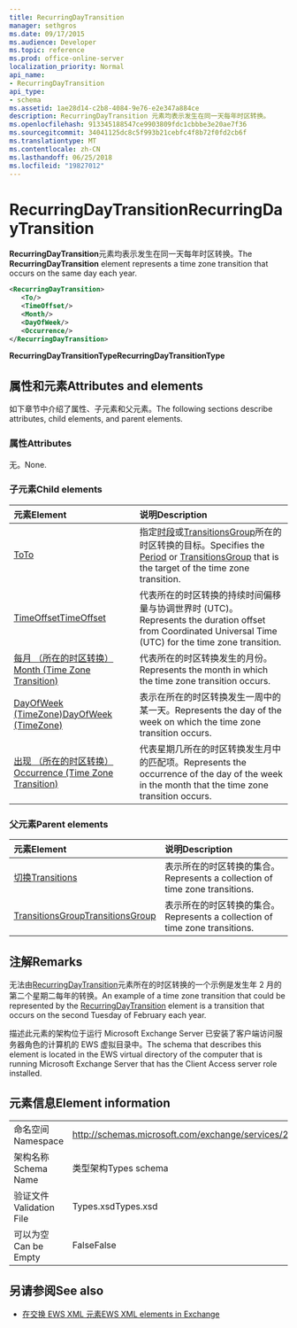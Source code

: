 ```yaml
---
title: RecurringDayTransition
manager: sethgros
ms.date: 09/17/2015
ms.audience: Developer
ms.topic: reference
ms.prod: office-online-server
localization_priority: Normal
api_name:
- RecurringDayTransition
api_type:
- schema
ms.assetid: 1ae28d14-c2b8-4084-9e76-e2e347a884ce
description: RecurringDayTransition 元素均表示发生在同一天每年时区转换。
ms.openlocfilehash: 913345188547ce9903809fdc1cbbbe3e20ae7f36
ms.sourcegitcommit: 34041125dc8c5f993b21cebfc4f8b72f0fd2cb6f
ms.translationtype: MT
ms.contentlocale: zh-CN
ms.lasthandoff: 06/25/2018
ms.locfileid: "19827012"
---
```

# <a name="recurringdaytransition"></a><span data-ttu-id="af4ca-103">RecurringDayTransition</span><span class="sxs-lookup"><span data-stu-id="af4ca-103">RecurringDayTransition</span></span>

<span data-ttu-id="af4ca-104">**RecurringDayTransition**元素均表示发生在同一天每年时区转换。</span><span class="sxs-lookup"><span data-stu-id="af4ca-104">The **RecurringDayTransition** element represents a time zone transition that occurs on the same day each year.</span></span> 
  
```xml
<RecurringDayTransition>
   <To/>
   <TimeOffset/>
   <Month/>
   <DayOfWeek/>
   <Occurrence/>
</RecurringDayTransition>
```

 <span data-ttu-id="af4ca-105">**RecurringDayTransitionType**</span><span class="sxs-lookup"><span data-stu-id="af4ca-105">**RecurringDayTransitionType**</span></span>
## <a name="attributes-and-elements"></a><span data-ttu-id="af4ca-106">属性和元素</span><span class="sxs-lookup"><span data-stu-id="af4ca-106">Attributes and elements</span></span>

<span data-ttu-id="af4ca-107">如下章节中介绍了属性、子元素和父元素。</span><span class="sxs-lookup"><span data-stu-id="af4ca-107">The following sections describe attributes, child elements, and parent elements.</span></span>
  
### <a name="attributes"></a><span data-ttu-id="af4ca-108">属性</span><span class="sxs-lookup"><span data-stu-id="af4ca-108">Attributes</span></span>

<span data-ttu-id="af4ca-109">无。</span><span class="sxs-lookup"><span data-stu-id="af4ca-109">None.</span></span>
  
### <a name="child-elements"></a><span data-ttu-id="af4ca-110">子元素</span><span class="sxs-lookup"><span data-stu-id="af4ca-110">Child elements</span></span>

|<span data-ttu-id="af4ca-111">**元素**</span><span class="sxs-lookup"><span data-stu-id="af4ca-111">**Element**</span></span>|<span data-ttu-id="af4ca-112">**说明**</span><span class="sxs-lookup"><span data-stu-id="af4ca-112">**Description**</span></span>|
|:-----|:-----|
|[<span data-ttu-id="af4ca-113">To</span><span class="sxs-lookup"><span data-stu-id="af4ca-113">To</span></span>](to.md) <br/> |<span data-ttu-id="af4ca-114">指定[时段](period.md)或[TransitionsGroup](transitionsgroup.md)所在的时区转换的目标。</span><span class="sxs-lookup"><span data-stu-id="af4ca-114">Specifies the [Period](period.md) or [TransitionsGroup](transitionsgroup.md) that is the target of the time zone transition.</span></span>  <br/> |
|[<span data-ttu-id="af4ca-115">TimeOffset</span><span class="sxs-lookup"><span data-stu-id="af4ca-115">TimeOffset</span></span>](timeoffset.md) <br/> |<span data-ttu-id="af4ca-116">代表所在的时区转换的持续时间偏移量与协调世界时 (UTC)。</span><span class="sxs-lookup"><span data-stu-id="af4ca-116">Represents the duration offset from Coordinated Universal Time (UTC) for the time zone transition.</span></span>  <br/> |
|[<span data-ttu-id="af4ca-117">每月 （所在的时区转换）</span><span class="sxs-lookup"><span data-stu-id="af4ca-117">Month (Time Zone Transition)</span></span>](month-time-zone-transition.md) <br/> |<span data-ttu-id="af4ca-118">代表所在的时区转换发生的月份。</span><span class="sxs-lookup"><span data-stu-id="af4ca-118">Represents the month in which the time zone transition occurs.</span></span>  <br/> |
|[<span data-ttu-id="af4ca-119">DayOfWeek (TimeZone)</span><span class="sxs-lookup"><span data-stu-id="af4ca-119">DayOfWeek (TimeZone)</span></span>](dayofweek-timezone.md) <br/> |<span data-ttu-id="af4ca-120">表示在所在的时区转换发生一周中的某一天。</span><span class="sxs-lookup"><span data-stu-id="af4ca-120">Represents the day of the week on which the time zone transition occurs.</span></span>  <br/> |
|[<span data-ttu-id="af4ca-121">出现 （所在的时区转换）</span><span class="sxs-lookup"><span data-stu-id="af4ca-121">Occurrence (Time Zone Transition)</span></span>](occurrence-time-zone-transition.md) <br/> |<span data-ttu-id="af4ca-122">代表星期几所在的时区转换发生月中的匹配项。</span><span class="sxs-lookup"><span data-stu-id="af4ca-122">Represents the occurrence of the day of the week in the month that the time zone transition occurs.</span></span>  <br/> |
   
### <a name="parent-elements"></a><span data-ttu-id="af4ca-123">父元素</span><span class="sxs-lookup"><span data-stu-id="af4ca-123">Parent elements</span></span>

|<span data-ttu-id="af4ca-124">**元素**</span><span class="sxs-lookup"><span data-stu-id="af4ca-124">**Element**</span></span>|<span data-ttu-id="af4ca-125">**说明**</span><span class="sxs-lookup"><span data-stu-id="af4ca-125">**Description**</span></span>|
|:-----|:-----|
|[<span data-ttu-id="af4ca-126">切换</span><span class="sxs-lookup"><span data-stu-id="af4ca-126">Transitions</span></span>](transitions.md) <br/> |<span data-ttu-id="af4ca-127">表示所在的时区转换的集合。</span><span class="sxs-lookup"><span data-stu-id="af4ca-127">Represents a collection of time zone transitions.</span></span>  <br/> |
|[<span data-ttu-id="af4ca-128">TransitionsGroup</span><span class="sxs-lookup"><span data-stu-id="af4ca-128">TransitionsGroup</span></span>](transitionsgroup.md) <br/> |<span data-ttu-id="af4ca-129">表示所在的时区转换的集合。</span><span class="sxs-lookup"><span data-stu-id="af4ca-129">Represents a collection of time zone transitions.</span></span>  <br/> |
   
## <a name="remarks"></a><span data-ttu-id="af4ca-130">注解</span><span class="sxs-lookup"><span data-stu-id="af4ca-130">Remarks</span></span>

<span data-ttu-id="af4ca-131">无法由[RecurringDayTransition](recurringdaytransition.md)元素所在的时区转换的一个示例是发生年 2 月的第二个星期二每年的转换。</span><span class="sxs-lookup"><span data-stu-id="af4ca-131">An example of a time zone transition that could be represented by the [RecurringDayTransition](recurringdaytransition.md) element is a transition that occurs on the second Tuesday of February each year.</span></span> 
  
<span data-ttu-id="af4ca-132">描述此元素的架构位于运行 Microsoft Exchange Server 已安装了客户端访问服务器角色的计算机的 EWS 虚拟目录中。</span><span class="sxs-lookup"><span data-stu-id="af4ca-132">The schema that describes this element is located in the EWS virtual directory of the computer that is running Microsoft Exchange Server that has the Client Access server role installed.</span></span>
  
## <a name="element-information"></a><span data-ttu-id="af4ca-133">元素信息</span><span class="sxs-lookup"><span data-stu-id="af4ca-133">Element information</span></span>

|||
|:-----|:-----|
|<span data-ttu-id="af4ca-134">命名空间</span><span class="sxs-lookup"><span data-stu-id="af4ca-134">Namespace</span></span>  <br/> |http://schemas.microsoft.com/exchange/services/2006/types  <br/> |
|<span data-ttu-id="af4ca-135">架构名称</span><span class="sxs-lookup"><span data-stu-id="af4ca-135">Schema Name</span></span>  <br/> |<span data-ttu-id="af4ca-136">类型架构</span><span class="sxs-lookup"><span data-stu-id="af4ca-136">Types schema</span></span>  <br/> |
|<span data-ttu-id="af4ca-137">验证文件</span><span class="sxs-lookup"><span data-stu-id="af4ca-137">Validation File</span></span>  <br/> |<span data-ttu-id="af4ca-138">Types.xsd</span><span class="sxs-lookup"><span data-stu-id="af4ca-138">Types.xsd</span></span>  <br/> |
|<span data-ttu-id="af4ca-139">可以为空</span><span class="sxs-lookup"><span data-stu-id="af4ca-139">Can be Empty</span></span>  <br/> |<span data-ttu-id="af4ca-140">False</span><span class="sxs-lookup"><span data-stu-id="af4ca-140">False</span></span>  <br/> |
   
## <a name="see-also"></a><span data-ttu-id="af4ca-141">另请参阅</span><span class="sxs-lookup"><span data-stu-id="af4ca-141">See also</span></span>



- [<span data-ttu-id="af4ca-142">在交换 EWS XML 元素</span><span class="sxs-lookup"><span data-stu-id="af4ca-142">EWS XML elements in Exchange</span></span>](ews-xml-elements-in-exchange.md)


